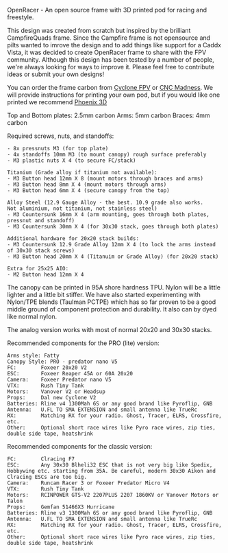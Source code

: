 OpenRacer - An open source frame with 3D printed pod for racing and freestyle.

This design was created from scratch but inspired by the brilliant CampfireQuads frame. Since the Campfire frame is not opensource and pilts wanted to imrove the design and to add things like support for a Caddx Vista, it was decided to create OpenRacer frame to share with the FPV community. Although this design has been tested by a number of people, we're always looking for ways to improve it. Please feel free to contribute ideas or submit your own designs!

You can order the frame carbon from [Cyclone FPV](https://www.cyclonefpv.com/collections/cyclone-fpv-frames-and-kits/products/openracer-5-inch-racing-frame) or [CNC Madness](https://cncmadness.com/). We will provide instructions for printing your own pod, but if you would like one printed we recommend [Phoenix 3D](https://www.phx-3d.com/)

Top and Bottom plates: 2.5mm carbon
Arms: 5mm carbon
Braces: 4mm carbon

Required screws, nuts, and standoffs:
```
- 8x pressnuts M3 (for top plate)
- 4x standoffs 10mm M3 (to mount canopy) rough surface preferably
- M3 plastic nuts X 4 (to secure FC/stack)

Titanium (Grade alloy if titanium not available):
- M3 Button head 12mm X 8 (mount motors through braces and arms)
- M3 Button head 8mm X 4 (mount motors through arms)
- M3 Button head 6mm X 4 (secure canopy from the top)

Alloy Steel (12.9 Gauge Alloy - the best. 10.9 grade also works.
Not aluminium, not titanium, not stainless steel)
- M3 Countersunk 16mm X 4 (arm mounting, goes through both plates, pressnut and standoff)
- M3 Countersunk 30mm X 4 (for 30x30 stack, goes through both plates)

Additional hardware for 20x20 stack builds:
- M3 Countersunk 12.9 Grade Alloy 12mm X 4 (to lock the arms instead of 30x30 stack screws)
- M3 Button head 20mm X 4 (Titanuim or Grade Alloy) (for 20x20 stack)

Extra for 25x25 AIO:
- M2 Button head 12mm X 4
```

The canopy can be printed in 95A shore hardness TPU. Nylon will be a little lighter and a little bit stiffer. We have also started experimenting with Nylon/TPE blends (Taulman PCTPE) which has so far proven to be a good middle ground of component protection and durability. It also can by dyed like normal nylon.

The analog version works with most of normal 20x20 and 30x30 stacks.

Recommended components for the PRO (lite) version:
```
Arms style: Fatty
Canopy Style: PRO - predator nano V5
FC:        Foxeer 20x20 V2
ESC:       Foxeer Reaper 45A or 60A 20x20
Camera:    Foxeer Predator nano V5
VTX:       Rush Tiny Tank
Motors:    Vanover V2 or Headsup
Props:     Dal new Cyclone V2
Batteries: Rline v4 1300Mah 6S or any good brand like Pyroflip, GNB
Antenna:   U.FL TO SMA EXTENSION and small antenna like TrueRc
RX:        Matching RX for your radio. Ghost, Tracer, ELRS, Crossfire, etc.
Other:     Optional short race wires like Pyro race wires, zip ties, double side tape, heatshrink
```


Recommended components for the classic version:
```
FC:        Clracing F7
ESC:       Any 30x30 Blheli32 ESC that is not very big like Spedix, Hobbywing etc. starting from 35A. Be careful, modern 30x30 Aikon and Clracing ESCs are too big. 
Camera:    Runcam Racer 3 or Foxeer Predator Micro V4
VTX:       Rush Tiny Tank
Motors:    RCINPOWER GTS-V2 2207PLUS 2207 1860KV or Vanover Motors or Talon
Props:     Gemfan 51466X3 Hurricane
Batteries: Rline v3 1300Mah 6S or any good brand like Pyroflip, GNB
Antenna:   U.FL TO SMA EXTENSION and small antenna like TrueRc
RX:        Matching RX for your radio. Ghost, Tracer, ELRS, Crossfire, etc.
Other:     Optional short race wires like Pyro race wires, zip ties, double side tape, heatshrink
```

